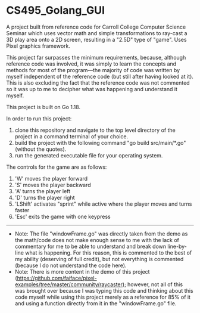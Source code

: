 # CS495_Golang_GUI
A project built from reference code for Carroll College Computer Science Seminar which uses vector math and simple transformations to ray-cast a 3D play area onto a 2D screen, resulting in a "2.5D" type of "game". Uses Pixel graphics framework.


This project far surpasses the minimum requirements, because, although reference code was involved, it was simply to learn the concepts and methods for most of the program—the majority of code was written by myself independent of the reference code (but still after having looked at it). This is also excluding the fact that the reference code was not commented so it was up to me to decipher what was happening and understand it myself.

This project is built on Go 1.18.

In order to run this project:
1. clone this repository and navigate to the top level directory of the project in a command terminal of your choice.
2. build the project with the following command "go build src/main/*.go" (without the quotes).
3. run the generated executable file for your operating system.


The controls for the game are as follows:
1. 'W' moves the player forward
2. 'S' moves the player backward
3. 'A' turns the player left
4. 'D' turns the player right
5. 'LShift' activates "sprint" while active where the player moves and turns faster
6. 'Esc' exits the game with one keypress


***

* Note: The file "windowFrame.go" was directly taken from the demo as the math/code does not make enough sense to me with the lack of commentary for me to be able to understand and break down line-by-line what is happening. For this reason, this is commented to the best of my ability (deserving of full credit), but not everything is commented (because I do not understand the code here).
* Note: There is more content in the demo of this project (https://github.com/faiface/pixel-examples/tree/master/community/raycaster); however, not all of this was brought over because I was typing this code and thinking about this code myself while using this project merely as a reference for 85% of it and using a function directly from it in the "windowFrame.go" file.